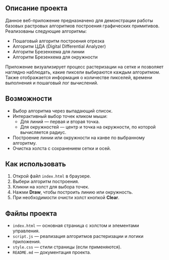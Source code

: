 ## Описание проекта

Данное веб-приложение предназначено для демонстрации работы базовых растровых алгоритмов построения графических примитивов. Реализованы следующие алгоритмы:  

- Пошаговый алгоритм построения отрезка  
- Алгоритм ЦДА (Digital Differential Analyzer)  
- Алгоритм Брезенхема для линии  
- Алгоритм Брезенхема для окружности  

Приложение визуализирует процесс растеризации на сетке и позволяет наглядно наблюдать, какие пиксели выбираются каждым алгоритмом. Также отображается информация о количестве пикселей, времени выполнения и пошаговый лог вычислений.  

## Возможности

- Выбор алгоритма через выпадающий список.  
- Интерактивный выбор точек кликом мыши:  
  - Для линий — первая и вторая точка.  
  - Для окружностей — центр и точка на окружности, по которой вычисляется радиус.  
- Построение линии или окружности на канве по выбранному алгоритму.  
- Очистка холста с сохранением сетки и осей.  

## Как использовать

1. Открой файл `index.html` в браузере.  
2. Выбери алгоритм построения.  
3. Кликни на холст для выбора точек.  
4. Нажми **Draw**, чтобы построить линию или окружность.  
5. При необходимости очисти холст кнопкой **Clear**.  

## Файлы проекта

- `index.html` — основная страница с холстом и элементами управления.  
- `script.js` — реализация алгоритмов растеризации и логики приложения.  
- `style.css` — стили страницы (если применяются).  
- `README.md` — документация проекта.  

